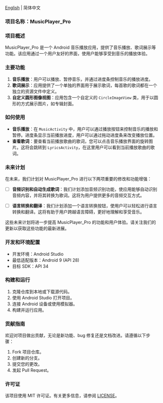 [English](README.md) | 简体中文

### 项目名称：MusicPlayer_Pro

### 项目概述
MusicPlayer_Pro 是一个 Android 音乐播放应用，提供了音乐播放、歌词展示等功能。该应用通过一个用户友好的界面，使用户能够享受到音乐的播放体验。

### 主要功能
1. **音乐播放**：用户可以播放、暂停音乐，并通过进度条控制音乐的播放进度。
2. **歌词展示**：应用提供了一个单独的界面用于展示歌词，每首歌的歌词都在一个独立的资源文件中定义。
3. **自定义圆形图像视图**：应用包含一个自定义的 `CircleImageView` 类，用于以圆形的方式展示图片，如专辑封面。

### 如何使用
- **音乐播放**：在 `MusicActivity` 中，用户可以通过播放按钮来控制音乐的播放和暂停。进度条显示当前播放进度，用户可以通过拖动进度条来改变播放位置。
- **查看歌词**：要查看当前播放歌曲的歌词，您可以点击音乐播放界面的旋转图片。这将会跳转到 `LyricsActivity`，在这里用户可以看到当前播放歌曲的歌词。

### 未来计划
在未来，我们计划对 MusicPlayer_Pro 进行以下两项重要的修改和功能增强：

- [ ] **音频识别和自动生成歌词**：我们计划添加音频识别功能，使应用能够自动识别音频内容，并将其转换为歌词。这将为用户提供更多的音频交互方式。

- [ ] **语言转换和翻译**：我们计划添加一个语言转换按钮，使用户可以轻松进行语言转换和翻译。这将有助于用户跨越语言障碍，更好地理解和享受音乐。

这些未来计划将进一步提高 MusicPlayer_Pro 的功能和用户体验。请关注我们的更新以获取这些功能的最新进展。

### 开发和环境配置
- 开发环境：Android Studio
- 最低适配版本：Android 9 (API 28)
- 目标 SDK：API 34

### 构建和运行
1. 克隆仓库到本地或下载源代码。
2. 使用 Android Studio 打开项目。
3. 连接 Android 设备或使用模拟器。
4. 构建并运行应用。

### 贡献指南
欢迎对项目做出贡献，无论是新功能、bug 修复还是文档改进。请遵循以下步骤：
1. Fork 项目仓库。
2. 创建新的分支。
3. 提交您的更改。
4. 发起 Pull Request。

### 许可证
该项目使用 MIT 许可证。有关更多信息，请参阅 [LICENSE](LICENSE)。
